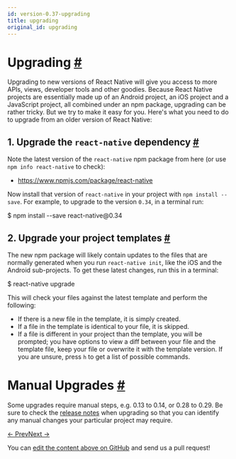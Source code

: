 ```yaml
---
id: version-0.37-upgrading
title: upgrading
original_id: upgrading
---
```

<a id="content"></a><h1><a class="anchor" name="upgrading"></a>Upgrading <a class="hash-link" href="docs/upgrading.html#upgrading">#</a></h1><div><p>Upgrading to new versions of React Native will give you access to more APIs, views, developer tools
and other goodies. Because React Native projects are essentially made up of an Android project, an
iOS project and a JavaScript project, all combined under an npm package, upgrading can be rather
tricky. But we try to make it easy for you. Here's what you need to do to upgrade from an older
version of React Native:</p><h2><a class="anchor" name="1-upgrade-the-react-native-dependency"></a>1. Upgrade the <code>react-native</code> dependency <a class="hash-link" href="docs/upgrading.html#1-upgrade-the-react-native-dependency">#</a></h2><p>Note the latest version of the <code>react-native</code> npm package from here (or use <code>npm info react-native</code> to check):</p><ul><li><a href="https://www.npmjs.com/package/react-native">https://www.npmjs.com/package/react-native</a></li></ul><p>Now install that version of <code>react-native</code> in your project with <code>npm install --save</code>. For example, to upgrade to the version <code>0.34</code>, in a terminal run:</p><div class="prism language-javascript">$ npm install <span class="token operator">--</span>save react<span class="token operator">-</span>native@<span class="token number">0.34</span></div><h2><a class="anchor" name="2-upgrade-your-project-templates"></a>2. Upgrade your project templates <a class="hash-link" href="docs/upgrading.html#2-upgrade-your-project-templates">#</a></h2><p>The new npm package will likely contain updates to the files that are normally generated when you
run <code>react-native init</code>, like the iOS and the Android sub-projects. To get these latest changes,
run this in a terminal:</p><div class="prism language-javascript">$ react<span class="token operator">-</span>native upgrade</div><p>This will check your files against the latest template and perform the following:</p><ul><li>If there is a new file in the template, it is simply created.</li><li>If a file in the template is identical to your file, it is skipped.</li><li>If a file is different in your project than the template, you will be prompted; you have options
to view a diff between your file and the template file, keep your file or overwrite it with the
template version. If you are unsure, press <code>h</code> to get a list of possible commands.</li></ul><h1><a class="anchor" name="manual-upgrades"></a>Manual Upgrades <a class="hash-link" href="docs/upgrading.html#manual-upgrades">#</a></h1><p>Some upgrades require manual steps, e.g. 0.13 to 0.14, or 0.28 to 0.29. Be sure to check the <a href="https://github.com/facebook/react-native/releases" target="_blank">release notes</a> when upgrading so that you can identify any manual changes your particular project may require.</p></div><div class="docs-prevnext"><a class="docs-prev" href="docs/performance.html#content">← Prev</a><a class="docs-next" href="docs/platform-specific-code.html#content">Next →</a></div><p class="edit-page-block">You can <a target="_blank" href="https://github.com/facebook/react-native/blob/master/docs/Upgrading.md">edit the content above on GitHub</a> and send us a pull request!</p>